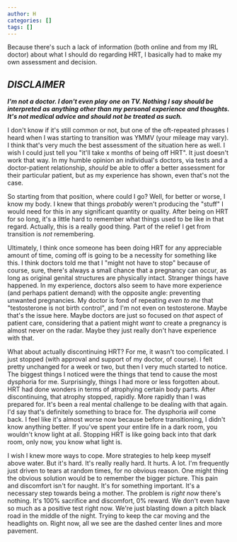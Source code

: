 ```yaml
---
author: H
categories: []
tags: []
---
```

Because there's such a lack of information (both online and from my IRL doctor) about what I should do regarding HRT, I basically had to make my own assessment and decision.

## _DISCLAIMER_
***I'm not a doctor. I don't even play one on TV. Nothing I say should be interpreted as anything other than _my personal experience and thoughts_. It's not medical advice and _should not_ be treated as such.***

I don't know if it's still common or not, but one of the oft-repeated phrases I heard when I was starting to transition was YMMV (your mileage may vary). I think that's very much the best assessment of the situation here as well. I wish I could just tell you "it'll take x months of being off HRT". It just doesn't work that way. In my humble opinion an individual's doctors, via tests and a doctor-patient relationship, _should_ be able to offer a better assessment for their particular patient, but as my experience has shown, even that's not the case.

So starting from that position, where could I go? Well, for better or worse, I know my body. I knew that things _probably_ weren't producing the "stuff" I would need for this in any significant quantity or quality. After being on HRT for so long, it's a little hard to remember what things used to be like in that regard. Actually, this is a really good thing. Part of the relief I get from transition is _not_ remembering. 

Ultimately, I think once someone has been doing HRT for any appreciable amount of time, coming off is going to be a necessity for something like this. I think doctors told me that I "might not have to stop" because of course, sure, there's always a small chance that a pregnancy can occur, as long as original genital structures are physically intact. Stranger things have happened. In my experience, doctors also seem to have more experience (and perhaps patient demand) with the opposite angle: preventing unwanted pregnancies. My doctor is fond of repeating _even to me_ that "testosterone is not birth control", and I'm not even on testosterone. Maybe that's the issue here. Maybe doctors are just so focused on _that_ aspect of patient care, considering that a patient might _want_ to create a pregnancy is almost never on the radar. Maybe they just really don't have experience with that.

What about actually discontinuing HRT? For me, it wasn't too complicated. I just stopped (with approval and support of my doctor, of course). I felt pretty unchanged for a week or two, but then I very much started to notice. The biggest things I noticed were the things that tend to cause the most dysphoria for me. Surprisingly, things I had more or less forgotten about. HRT had done wonders in terms of atrophying certain body parts. After discontinuing, that atrophy stopped, rapidly. More rapidly than I was prepared for. It's been a real mental challenge to be dealing with that again. I'd say that's definitely something to brace for. The dysphoria _will_ come back. I feel like it's almost worse now because before transitioning, I didn't know anything better. If you've spent your entire life in a dark room, you wouldn't know light at all. Stopping HRT is like going back into that dark room, only now, you know what light is.

I wish I knew more ways to cope. More strategies to help keep myself above water. But it's hard. It's really really hard. It hurts. A lot. I'm frequently just driven to tears at random times, for no obvious reason. One might thing the obvious solution would be to remember the bigger picture. This pain and discomfort isn't for naught. It's for something important. It's a necessary step towards being a mother. The problem is _right now_ there's nothing. It's 100% sacrifice and discomfort, 0% reward. We don't even have so much as a positive test right now. We're just blasting down a pitch black road in the middle of the night. Trying to keep the car moving and the headlights on. Right now, all we see are the dashed center lines and more pavement.

